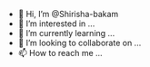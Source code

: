 - 👋 Hi, I’m @Shirisha-bakam
- 👀 I’m interested in ...
- 🌱 I’m currently learning ...
- 💞️ I’m looking to collaborate on ...
- 📫 How to reach me ...

<!---
Shirisha-bakam/Shirisha-bakam is a ✨ special ✨ repository because its `README.md` (this file) appears on your GitHub profile.
You can click the Preview link to take a look at your changes.
--->

